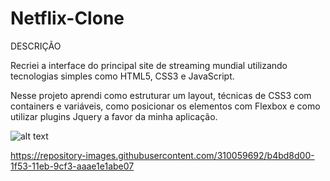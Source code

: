# Netflix-Clone

DESCRIÇÃO

Recriei a interface do principal site de streaming mundial utilizando tecnologias simples como HTML5, CSS3 e JavaScript. 

Nesse projeto aprendi como estruturar um layout, técnicas de CSS3 com containers e variáveis, como posicionar os elementos com Flexbox e como utilizar plugins Jquery a favor da minha aplicação.

![alt text](https://github.com/iuryflores/Netflix-Clone/blob/master/screenshot.jpg?raw=true)


https://repository-images.githubusercontent.com/310059692/b4bd8d00-1f53-11eb-9cf3-aaae1e1abe07
